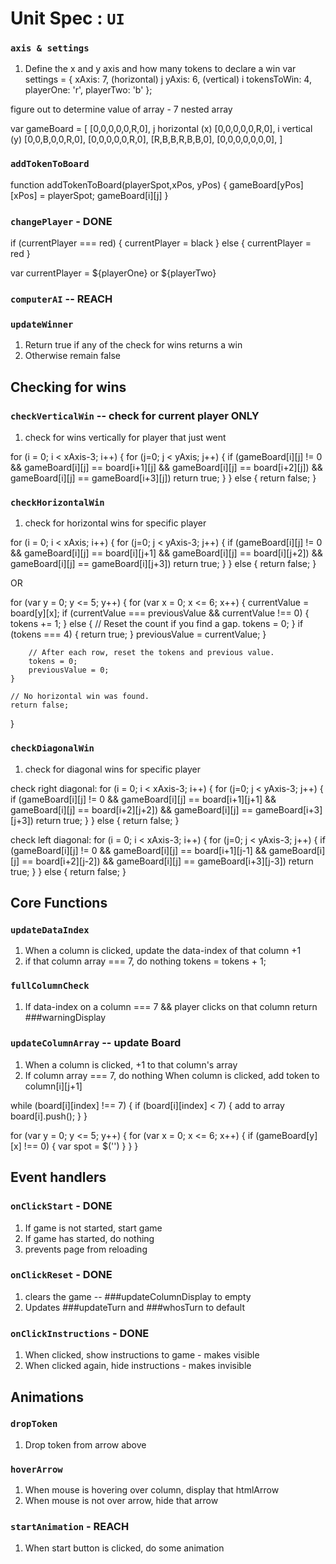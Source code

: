# Unit Spec : `UI`

### `axis & settings`
1. Define the x and y axis and how many tokens to declare a win
var settings = {
  xAxis: 7, (horizontal) j
  yAxis: 6, (vertical) i
  tokensToWin: 4,
  playerOne: 'r',
  playerTwo: 'b'
};

figure out to determine value of array - 7 nested array

var gameBoard = [ [0,0,0,0,0,R,0], j horizontal (x)
                  [0,0,0,0,0,R,0], i vertical (y)
                  [0,0,B,0,0,R,0],
                  [0,0,0,0,0,R,0],
                  [R,B,B,R,B,B,0],
                  [0,0,0,0,0,0,0], ]

### `addTokenToBoard`
function addTokenToBoard(playerSpot,xPos, yPos) {
  gameBoard[yPos][xPos] = playerSpot;
  gameBoard[i][j]
}

### `changePlayer` - DONE
if (currentPlayer === red) {
  currentPlayer = black
} else {
  currentPlayer = red
}

var currentPlayer = ${playerOne} or ${playerTwo}

### `computerAI` -- REACH

<!-- ### `updateTurn` - JS code
1. Default starts with playerOne
2. if !playerOne, then playerTwo -->

### `updateWinner`
1. Return true if any of the check for wins returns a win
2. Otherwise remain false

## Checking for wins

### `checkVerticalWin` -- check for current player ONLY

1. check for wins vertically for player that just went

  for (i = 0; i < xAxis-3; i++) {
    for (j=0; j < yAxis; j++) {
      if (gameBoard[i][j] != 0 && gameBoard[i][j] == board[i+1][j] && gameBoard[i][j] == board[i+2][j]) && gameBoard[i][j] == gameBoard[i+3][j])
      return true;
    }
  } else {
    return false;
  }

<!--
function checkVerticalWin(token, column, data-index) {
  if (column[i][index] < axis.xAxis) {
    for (var i = 0; i < axis.xAxis; i++) {
      if ( tokens[black] < 4) {
        tokens[black]++ (updateDataIndex)
        array.push(); (updateColumnArray)
      } else if (tokens === 4) {
        array.push();
        return updateWinner;
      } else if (column[i][index] === 7) {
        return fullColumnCheck;
      }
    }
  }
} -->

### `checkHorizontalWin`
1. check for horizontal wins for specific player

for (i = 0; i < xAxis; i++) {
  for (j=0; j < yAxis-3; j++) {
    if (gameBoard[i][j] != 0 && gameBoard[i][j] == board[i][j+1] && gameBoard[i][j] == board[i][j+2]) && gameBoard[i][j] == gameBoard[i][j+3])
    return true;
  }
} else {
  return false;
}

OR

for (var y = 0; y <= 5; y++) {
        for (var x = 0; x <= 6; x++) {
            currentValue = board[y][x];
            if (currentValue === previousValue && currentValue !== 0) {
                tokens += 1;
            } else {
                // Reset the count if you find a gap.
                tokens = 0;
            }
            if (tokens === 4) {
                return true;
            }
            previousValue = currentValue;
        }

        // After each row, reset the tokens and previous value.
        tokens = 0;
        previousValue = 0;
    }

    // No horizontal win was found.
    return false;
}

### `checkDiagonalWin`
1. check for diagonal wins for specific player

check right diagonal:
for (i = 0; i < xAxis-3; i++) {
  for (j=0; j < yAxis-3; j++) {
    if (gameBoard[i][j] != 0 && gameBoard[i][j] == board[i+1][j+1] && gameBoard[i][j] == board[i+2][j+2]) && gameBoard[i][j] == gameBoard[i+3][j+3])
    return true;
  }
} else {
  return false;
}

check left diagonal:
for (i = 0; i < xAxis-3; i++) {
  for (j=0; j < yAxis-3; j++) {
    if (gameBoard[i][j] != 0 && gameBoard[i][j] == board[i+1][j-1] && gameBoard[i][j] == board[i+2][j-2]) && gameBoard[i][j] == gameBoard[i+3][j-3])
    return true;
  }
} else {
  return false;
}


## Core Functions

### `updateDataIndex`
1. When a column is clicked, update the data-index of that column +1
2. if that column array === 7, do nothing
tokens = tokens + 1;

### `fullColumnCheck`
1. If data-index on a column === 7 && player clicks on that column
return ###warningDisplay

### `updateColumnArray` -- update Board
1. When a column is clicked, +1 to that column's array
2. If column array === 7, do nothing
When column is clicked, add token to column[i][j+1]

  while (board[i][index] !== 7) {
    if (board[i][index] < 7) {
      add to array
      board[i].push();
    }
  }

for (var y = 0; y <= 5; y++) {
  for (var x = 0; x <= 6; x++) {
    if (gameBoard[y][x] !== 0) {
      var spot = $('')
    }
  }
}


## Event handlers

### `onClickStart` - DONE
1. If game is not started,
    start game
2. If game has started, do nothing
3. prevents page from reloading


### `onClickReset` - DONE
1. clears the game -- ###updateColumnDisplay to empty
2. Updates ###updateTurn and ###whosTurn to default

### `onClickInstructions` - DONE
1. When clicked, show instructions to game - makes visible
2. When clicked again, hide instructions - makes invisible

## Animations

### `dropToken`
1. Drop token from arrow above

### `hoverArrow`
1. When mouse is hovering over column, display that htmlArrow
2. When mouse is not over arrow, hide that arrow

### `startAnimation` - REACH
1. When start button is clicked, do some animation
